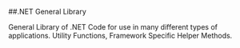 ##.NET General Library

General Library of .NET Code for use in many different types of applications. Utility Functions, Framework Specific Helper Methods.


